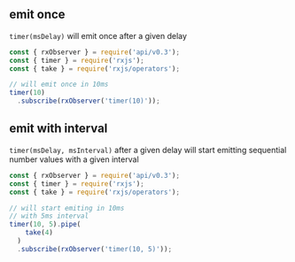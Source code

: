 <!--
name:       
title:      timer
pageTitle:	timer — RxJS function example + marble diagram
desc:       timer will emit values with a given pace after a delay. Examples with a marble diagrams
docsUrl:    https://rxjs.dev/api/index/function/timer
-->
## emit once

`timer(msDelay)` will emit once after a given delay

```js
const { rxObserver } = require('api/v0.3');
const { timer } = require('rxjs');
const { take } = require('rxjs/operators');

// will emit once in 10ms
timer(10)
  .subscribe(rxObserver('timer(10)'));

```

## emit with interval

`timer(msDelay, msInterval)` after a given delay will start emitting sequential number values with a given interval

```js
const { rxObserver } = require('api/v0.3');
const { timer } = require('rxjs');
const { take } = require('rxjs/operators');

// will start emiting in 10ms
// with 5ms interval
timer(10, 5).pipe(
    take(4)
  )
  .subscribe(rxObserver('timer(10, 5)'));

```
